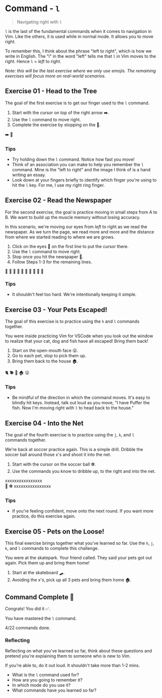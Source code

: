 # Command - `l`

> Navigating right with `l`

`l` is the last of the fundamental commands when it comes to navigation in Vim. Like the others, it is used while in normal mode.
It allows you to move right.

To remember this, I think about the phrase "left to right", which is how we write in English. The "l" in the word "left" tells me that `l` in Vim moves to the right. Hence `l` = *left* to right.

*Note: this will be the last exercise where we only use emojis. The remaining exercises will focus more on real-world scenarios.*

## Exercise 01  - Head to the Tree

The goal of the first exercise is to get our finger used to the `l` command.

1. Start with the cursor on top of the right arrow ➡️.
2. Use the `l` command to move right.
3. Complete the exercise by stopping on the 🌲.

<!-- Text for exercise starts -->

➡️                             🌲

<!-- Text for exercise ends -->

### Tips

- Try holding down the `l` command. Notice how fast you move!
- Think of an association you can make to help you remember the `l` command. Mine is the "left to right" and the image I think of is a hand writing an essay.
- Look down at your fingers briefly to identify which finger you're using to hit the `l` key. For me, I use my right ring finger.

## Exercise 02 - Read the Newspaper

For the second exercise, the goal is practice moving in small steps from A to B. We want to build up the muscle memory without losing accuracy.

In this scenario, we're moving our eyes from *left* to right as we read the newspaper. As we turn the page, we read more and more and the distance from where we started reading to where we are grows.

1. Click on the eyes 👀 on the first line to put the cursor there.
2. Use the `l` command to move right.
3. Stop once you hit the newspaper 📰.
4. Follow Steps 1-3 for the remaining lines.

<!-- Text for exercise starts -->

👀  📰
👀   📰
👀    📰
👀     📰
👀      📰

<!-- Text for exercise ends -->

### Tips

- It shouldn't feel too hard. We're intentionally keeping it simple.

## Exercise 03  - Your Pets Escaped!

The goal of this exercise is to practice using the `h` and `l` commands together.

You were inside practicing Vim for VSCode when you look out the window to realize that your cat, dog and fish have all escaped! Bring them back!

1. Start on the open-mouth face 😮.
2. Go to each pet, stop to pick them up.
3. Bring them back to the house 🏠.

<!-- Text for exercise starts -->

🐈 🐕 🐠 🏠 😮

<!-- Text for exercise ends -->

### Tips

- Be mindful of the direction in which the command moves. It's easy to blindly hit keys. Instead, talk out loud as you move, "I have Puffer the fish. Now I'm moving right with `l` to head back to the house."

## Exercise 04 - Into the Net

The goal of the fourth exercise is to practice using the `j`, `k`, and `l` commands together.

We're back at soccer practice again. This is a simple drill. Dribble the soccer ball around those x's and shoot it into the net.

1. Start with the cursor on the soccer ball ⚽.
2. Use the commands you know to dribble up, to the right and into the net.

<!-- Text for exercise starts -->

xxxxxxxxxxxxxxxx  
                   🥅
⚽ xxxxxxxxxxxxxxxx

<!-- Text for exercise ends -->

### Tips

- If you're feeling confident, move onto the next round. If you want more practice, do this exercise again.

## Exercise 05 - Pets on the Loose!

This final exercise brings together what you've learned so far. Use the `h`, `j`, `k`, and `l` commands to complete this challenge.

You were at the skatepark. Your friend called. They said your pets got out again. Pick them up and bring them home!

1. Start at the skateboard 🛹.
2. Avoiding the x's, pick up all 3 pets and bring them home 🏠.

<!-- Text for exercise starts

🛹
         🐕
                🌳
   🐈   x
 xxxxx  x
   🐠   xxxxx
                🏠

Text for exercise ends -->

## Command Complete 🎉

Congrats! You did it ✅.

You have mastered the `l` command.

4/22 commands done.

### Reflecting

Reflecting on what you've learned so far, think about these questions and pretend you're explaining them to someone who is new to Vim.

If you're able to, do it out loud. It shouldn't take more than 1-2 mins.

- What is the `l` command used for?
- How are you going to remember it?
- In which mode do you use it?
- What commands have you learned so far?